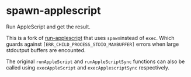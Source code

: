 # spawn-applescript

Run AppleScript and get the result.

This is a fork of [run-applescript](https://www.npmjs.com/package/run-applescript) that uses `spawn`instead of `exec`.
Which guards against `[ERR_CHILD_PROCESS_STDIO_MAXBUFFER]` errors when large stdoutput buffers are encounted.

The original `runAppleScript` and `runAppleScriptSync` functions can also be called using `execAppleScript` and `execApplescriptSync` respectively.
